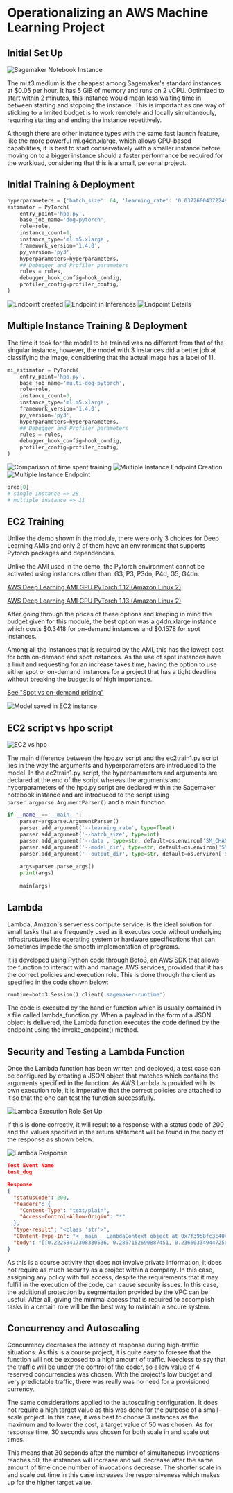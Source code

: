 # Operationalizing an AWS Machine Learning Project

## Initial Set Up

![Sagemaker Notebook Instance](./photos/initial_nb_instance.png)

The ml.t3.medium is the cheapest among Sagemaker's standard instances at $0.05 per hour. It has 5 GiB of memory and runs on 2 vCPU. Optimized to start within 2 minutes, this instance would mean less waiting time in between starting and stopping the instance. This is important as one way of sticking to a limited budget is to work remotely and locally simultaneouly, requiring starting and ending the instance repetitively.

Although there are other instance types with the same fast launch feature, like the more powerful ml.g4dn.xlarge, which allows GPU-based capabilities, it is best to start conservatively with a smaller instance before moving on to a bigger instance should a faster performance be required for the workload, considering that this is a small, personal project.

## Initial Training & Deployment

```Python
hyperparameters = {'batch_size': 64, 'learning_rate': '0.037260043722494224'}
estimator = PyTorch(
    entry_point='hpo.py',
    base_job_name='dog-pytorch',
    role=role,
    instance_count=1,
    instance_type='ml.m5.xlarge',
    framework_version='1.4.0',
    py_version='py3',
    hyperparameters=hyperparameters,
    ## Debugger and Profiler parameters
    rules = rules,
    debugger_hook_config=hook_config,
    profiler_config=profiler_config,
)
```

![Endpoint created](.photos/endpointnotebook.png)
![Endpoint in Inferences](./photos/endpoint.png)
![Endpoint Details](./photos/endpointdetails.png)

## Multiple Instance Training & Deployment

The time it took for the model to be trained was no different from that of the singular instance, however, the model with 3 instances did a better job at classifying the image, considering that the actual image has a label of 11.

```Python
mi_estimator = PyTorch(
    entry_point='hpo.py',
    base_job_name='multi-dog-pytorch',
    role=role,
    instance_count=3,
    instance_type='ml.m5.xlarge',
    framework_version='1.4.0',
    py_version='py3',
    hyperparameters=hyperparameters,
    ## Debugger and Profiler parameters
    rules = rules,
    debugger_hook_config=hook_config,
    profiler_config=profiler_config,
)
```

![Comparison of time spent training](./photos/instances_comparison.png)
![Multiple Instance Endpoint Creation](./photos/mi_endpoint_creation.png)
![Multiple Instance Endpoint](./photos/mi_endpoint.png)

```Python
pred[0]
# single instance => 28
# multiple instance => 11
```

## EC2 Training

Unlike the demo shown in the module, there were only 3 choices for Deep Learning AMIs and only 2 of them have an environment that supports Pytorch packages and dependencies.

Unlike the AMI used in the demo, the Pytorch environment cannot be activated using instances other than: G3, P3, P3dn, P4d, G5, G4dn.

[AWS Deep Learning AMI GPU PyTorch 1.12 (Amazon Linux 2)](https://aws.amazon.com/releasenotes/aws-deep-learning-ami-gpu-pytorch-1-12-amazon-linux-2/)

[AWS Deep Learning AMI GPU PyTorch 1.13 (Amazon Linux 2)](https://aws.amazon.com/releasenotes/aws-deep-learning-ami-gpu-pytorch-1-13-amazon-linux-2/)

After going through the prices of these options and keeping in mind the budget given for this module, the best option was a g4dn.xlarge instance which costs $0.3418 for on-demand instances and $0.1578 for spot instances.

Among all the instances that is required by the AMI, this has the lowest cost for both on-demand and spot instances. As the use of spot instances have a limit and requesting for an increase takes time, having the option to use either spot or on-demand instances for a project that has a tight deadline without breaking the budget is of high importance.

[See "Spot vs on-demand pricing"](https://aws.amazon.com/ec2/spot/pricing/)

![Model saved in EC2 instance](./photos/model_saved.png)

## EC2 script vs hpo script

![EC2 vs hpo](./photos/ec2_hpo_compare.png)

The main difference between the hpo.py script and the ec2train1.py script lies in the way the arguments and hyperparameters are introduced to the model. In the ec2train1.py script, the hyperparameters and arguments are declared at the end of the script whereas the arguments and hyperparameters of the hpo.py script are declared within the Sagemaker notebook instance and are introduced to the script using ```parser.argparse.ArgumentParser()``` and a main function.

```Python
if __name__=='__main__':
    parser=argparse.ArgumentParser()
    parser.add_argument('--learning_rate', type=float)
    parser.add_argument('--batch_size', type=int)
    parser.add_argument('--data', type=str, default=os.environ['SM_CHANNEL_TRAINING'])
    parser.add_argument('--model_dir', type=str, default=os.environ['SM_MODEL_DIR'])
    parser.add_argument('--output_dir', type=str, default=os.environ['SM_OUTPUT_DATA_DIR'])
    
    args=parser.parse_args()
    print(args)
    
    main(args)
```

## Lambda

Lambda, Amazon's serverless compute service, is the ideal solution for small tasks that are frequently used as it executes code without underlying infrastructures like operating system or hardware specifications that can sometimes impede the smooth implementation of programs.

It is developed using Python code through Boto3, an AWS SDK that allows the function to interact with and manage AWS services, provided that it has the correct policies and execution role. This is done through the client as specified in the code shown below:

```Python
runtime=boto3.Session().client('sagemaker-runtime')
```

The code is executed by the handler function which is usually contained in a file called lambda_function.py. When a payload in the form of a JSON object is delivered, the Lambda function executes the code defined by the endpoint using the invoke_endpoint() method.

## Security and Testing a Lambda Function

Once the Lambda function has been written and deployed, a test case can be configured by creating a JSON object that matches which contains the arguments specified in the function. As AWS Lambda is provided with its own execution role, it is imperative that the correct policies are attached to it so that the one can test the function successfully.

![Lambda Execution Role Set Up](./photos/Security%20Policy.png)

If this is done correctly, it will result to a response with a status code of 200 and the values specified in the return statement will be found in the body of the response as shown below.

![Lambda Response](./photos/Lambda%20_result.png)

```json
Test Event Name
test_dog

Response
{
  "statusCode": 200,
  "headers": {
    "Content-Type": "text/plain",
    "Access-Control-Allow-Origin": "*"
  },
  "type-result": "<class 'str'>",
  "COntent-Type-In": "<__main__.LambdaContext object at 0x7f3958fc3c40>",
  "body": "[[0.22258417308330536, 0.2867152690887451, 0.23660334944725037, 0.3973812758922577, 0.5946304798126221, 0.32388997077941895, 0.14295358955860138, 0.2593267858028412, -0.2645488977432251, -0.0056010279804468155, 0.3683377206325531, 0.40309959650039673, -0.011438594199717045, 0.3243323266506195, 0.4832281768321991, 0.11940720677375793, 0.3301726281642914, 0.016071753576397896, 0.13358867168426514, 0.4334683120250702, 0.3398759961128235, -0.12303052097558975, 0.38373783230781555, 0.208574116230011, -0.17253750562667847, -0.13229110836982727, 0.41559934616088867, -0.3317200839519501, 0.5983749032020569, 0.15570591390132904, 0.2418746054172516, 0.5634035468101501, -0.06630165129899979, 0.260342001914978, 0.15422964096069336, 0.26249510049819946, 0.05999879539012909, 0.17178316414356232, 0.28845247626304626, 0.14137883484363556, 0.2950528860092163, 0.34624922275543213, 0.1801588386297226, 0.37983566522598267, 0.1358564794063568, 0.39831653237342834, 0.09975286573171616, 0.06437289714813232, 0.20123106241226196, 0.2751830816268921, 0.3577496409416199, 0.10020403563976288, 0.09287401288747787, 0.2717002034187317, 0.10770490020513535, 0.19640129804611206, 0.40510982275009155, 0.02587900683283806, -0.0023690317757427692, 0.05544339120388031, 0.2715991735458374, 0.0018166087102144957, 0.1619286835193634, -0.12189028412103653, 0.04019118845462799, -0.28905490040779114, -0.18545860052108765, 0.35718852281570435, 0.02673361450433731, 0.06363802403211594, 0.3299733102321625, 0.10386842489242554, -0.2123139351606369, -0.02947426214814186, 0.026548288762569427, 0.33504170179367065, -0.09340201318264008, -0.23949125409126282, 0.19283726811408997, -0.06110447272658348, -0.06545177847146988, 0.1155146136879921, 0.05927373468875885, 0.28965985774993896, -0.19908912479877472, 0.05027751624584198, 0.3238394558429718, 0.20499038696289062, 0.015548424795269966, 0.2560834586620331, 0.25757649540901184, 0.024451695382595062, -0.1503819227218628, -0.037278901785612106, 0.10541312396526337, 0.116038016974926, -0.05723908543586731, -0.04249229282140732, -0.11206389963626862, -0.2917730212211609, -0.01494930312037468, -0.32105588912963867, 0.3950178921222687, -0.3360593318939209, -0.322693407535553, 0.0007147123105823994, -0.07922632992267609, -0.4352700412273407, -0.19211743772029877, -0.1981441080570221, -0.08153677731752396, 0.18471316993236542, -0.0832882970571518, -0.27037137746810913, 0.3735558092594147, -0.366347998380661, 0.0038887872360646725, 0.2003762274980545, -0.21762414276599884, -0.048697978258132935, -0.3799019455909729, -0.37747669219970703, -0.14877746999263763, 0.009409474208950996, -0.2609257102012634, -0.37330231070518494, -0.05776982381939888, -0.342445969581604, 0.03831148520112038, 0.062469542026519775, -0.41384974122047424, -0.5424782037734985, -0.3256552815437317]]"
}
```

As this is a course activity that does not involve private information, it does not require as much security as a project within a company. In this case, assigning any policy with full access, despite the requirements that it may fulfill in the execution of the code, can cause security issues. In this case, the additional protection by segmentation provided by the VPC can be useful. After all, giving the minimal access that is required to accomplish tasks in a certain role will be the best way to maintain a secure system.

## Concurrency and Autoscaling

Concurrency decreases the latency of response during high-traffic situations. As this is a course project, it is quite easy to foresee that the function will not be exposed to a high amount of traffic. Needless to say that the traffic will be under the control of the coder, so a low value of 4 reserved concurrencies was chosen. With the project's low budget and very predictable traffic, there was really was no need for a provisioned currency.

The same considerations applied to the autoscaling configuration. It does not require a high target value as this was done for the purpose of a small-scale project. In this case, it was best to choose 3 instances as the maximum and to lower the cost, a target value of 50 was chosen. As for response time, 30 seconds was chosen for both scale in and scale out times.

This means that 30 seconds after the number of simultaneous invocations reaches 50, the instances will increase and will decrease after the same amount of time once number of invocations decrease. The shorter scale in and scale out time in this case increases the responsiveness which makes up for the higher target value.
